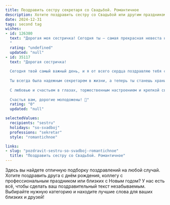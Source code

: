 ```yaml
---
title: Поздравить сестру секретаря со Свадьбой. Романтичное
description: Хотите поздравить сестру со Свадьбой или другим праздником? Наш ИИ создаст незабываемое поздравление, а вы обязательно выделитесь среди других.  
date: 2024-12-31
tags: second tag
wishes:
- id: 126380
  text: "Дорогая моя сестричка! Сегодня ты – самая прекрасная невеста на свете!  Твоя свадьба – это воплощение любви и нежности, а ты сияешь, как никогда прежде. Пусть твой путь с любимым будет таким же светлым и радостным, как этот день.  Желаю вам океан счастья, безграничной любви и гармонии.  Пусть секреты вашей семейной жизни будут только самыми сладкими, а каждый день – наполнен нежностью и заботой друг о друге.  Будьте счастливы!
  "
  rating: "undefined"
  updated: "null"
- id: 35117
  text: "Дорогая сестричка!
  
  Сегодня твой самый важный день, и я от всего сердца поздравляю тебя с этим замечательным событием — твоей свадьбой! Пусть в вашей жизни царит любовь, как в сказке, а каждый день приносит радость и счастье.
  
  Ты всегда была надежным секретарем в жизни, а теперь ты станешь хранительницей тепла и уюта в своем доме. Пусть ваша любовь будет сильной, как крепкий союз, и нежной, как утренний рассвет. Желаю, чтобы каждый момент, проведенный вместе, наполнял ваши сердца весельем и светом.
  
  С любовью и счастьем в глазах, торжественным настроением и крепкой связью, я желаю вам совместного пути, полного гармонии и понимания. Пусть каждый миг будет волшебным, а ваш дом будет полон счастья!
  
  Счастья вам, дорогие молодожены! 💖"
  rating: "0"
  updated: "null"

selectedValues:
  recipients: "sestru"
  holidays: "so-svadboj"
  professions: "sekretar"
  style: "romantichnoe"

links:
- slug: "pozdravit-sestru-so-svadboj-romantichnoe"
  title: "Поздравить сестру со Свадьбой. Романтичное"
---
```


Здесь вы найдете отличную подборку поздравлений на любой случай. 
Хотите поздравить друга с днём рождения, коллегу с профессиональным праздником или близких с Новым годом? У нас есть всё, чтобы сделать ваш поздравительный текст незабываемым. Выбирайте нужную категорию и находите лучшие слова для ваших близких и друзей!
